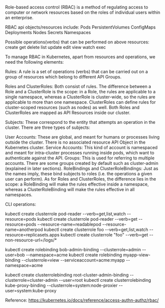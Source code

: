 Role-based access control (RBAC) is a method of regulating access to
computer or network resources based on the roles of individual users
within an enterprise.

RBAC api objects/resources include:
Pods
PersistentVolumes
ConfigMaps
Deployments
Nodes
Secrets
Namespaces

Possible operations(verbs) that can be performed on above resources:
create
get
delete
list
update
edit
view
watch
exec


To manage RBAC in Kubernetes, apart from resources and operations, we need the following elements:

Rules: A rule is a set of operations (verbs) that can be carried out
on a group of resources which belong to different API Groups.

Roles and ClusterRoles: Both consist of rules. The difference between
a Role and a ClusterRole is the scope: in a Role, the rules are applicable
to a single namespace, whereas a ClusterRole is cluster-wide, so the rules
are applicable to more than one namespace. ClusterRoles can define rules
for cluster-scoped resources (such as nodes) as well. Both Roles and
ClusterRoles are mapped as API Resources inside our cluster.

Subjects: These correspond to the entity that attempts an operation in
the cluster. There are three types of subjects:

User Accounts: These are global, and meant for humans or processes living
outside the cluster. There is no associated resource API Object in the Kubernetes cluster.
Service Accounts: This kind of account is namespaced and meant for intra-cluster
processes running inside pods, which want to authenticate against the API.
Groups: This is used for referring to multiple accounts. There are some groups
created by default such as cluster-admin (explained in later sections).
RoleBindings and ClusterRoleBindings: Just as the names imply, these bind subjects
to roles (i.e. the operations a given user can perform). As for Roles and
ClusterRoles, the difference lies in the scope: a RoleBinding will make the
rules effective inside a namespace, whereas a ClusterRoleBinding will make the
rules effective in all namespaces.


CLI operations:

kubectl create clusterrole pod-reader --verb=get,list,watch --resource=pods
kubectl create clusterrole pod-reader --verb=get --resource=pods --resource-name=readablepod --resource-name=anotherpod
kubectl create clusterrole foo --verb=get,list,watch --resource=replicasets.apps
kubectl create clusterrole "foo" --verb=get --non-resource-url=/logs/*

kubectl create rolebinding bob-admin-binding --clusterrole=admin --user=bob --namespace=acme
kubectl create rolebinding myapp-view-binding --clusterrole=view --serviceaccount=acme:myapp --namespace=acme


kubectl create clusterrolebinding root-cluster-admin-binding --clusterrole=cluster-admin --user=root
kubectl create clusterrolebinding kube-proxy-binding --clusterrole=system:node-proxier --user=system:kube-proxy



Reference: https://kubernetes.io/docs/reference/access-authn-authz/rbac/